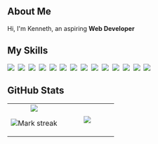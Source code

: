 ## About Me

Hi, I'm Kenneth, an aspiring **Web Developer** 

## My Skills

<img src="https://img.shields.io/badge/Python-3776AB?logo=python&logoColor=fff" href="https://www.python.org/"> 
<img src="https://img.shields.io/badge/HTML-%23E34F26.svg?logo=html5&logoColor=white"> 
<img src="https://img.shields.io/badge/CSS-1572B6?logo=css3&logoColor=fff"> 
<img src="https://img.shields.io/badge/JavaScript-F7DF1E?logo=javascript&logoColor=000"> 
<img src="https://img.shields.io/badge/Flask-000?logo=flask&logoColor=fff"> 
<img src="https://img.shields.io/badge/React-61DAFB?logo=react&logoColor=white"> 
<img src="https://img.shields.io/badge/Next.js-000000?logo=nextdotjs&logoColor=white"> 
<img src="https://img.shields.io/badge/Tailwind%20CSS-%2338B2AC.svg?logo=tailwind-css&logoColor=white"> 
<img src="https://img.shields.io/badge/Vite-646CFF?logo=vite&logoColor=fff"> 
<img src="https://img.shields.io/badge/MySQL-4479A1?logo=mysql&logoColor=fff"> 
<img src="https://img.shields.io/badge/Firebase-039BE5?logo=Firebase&logoColor=white"> 
<img src="https://img.shields.io/badge/GitHub-%23121011.svg?logo=github&logoColor=white"> 
<img src="https://img.shields.io/badge/npm-CB3837?logo=npm&logoColor=fff"> 
<img src="https://img.shields.io/badge/Raspberry%20Pi-C51A4A?logo=raspberrypi&logoColor=white"> 

## GitHub Stats

<table><tbody><tr border="none"><td width="50%" align="center">
<img align="center" src="https://readme-stats-fork-mauve.vercel.app/api/?username=millareskenneth&theme=dark&show_icons=true&count_private=true">

<img alt="Mark streak" src="https://github-readme-streak-stats-five-roan.vercel.app?user=millareskenneth&theme=dark"></td><td width="50%" align="center">
<img align="center" src="https://readme-stats-fork-mauve.vercel.app/api/top-langs/?username=millareskenneth&theme=dark&hide_border=false&no-bg=true&no-frame=true&langs_count=6"></td></tr></tbody></table>
